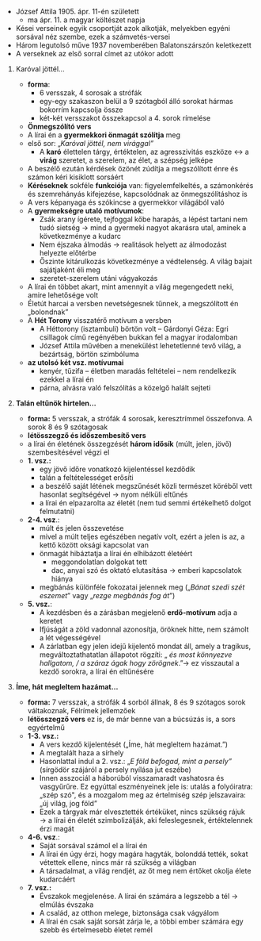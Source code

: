 - József Attila 1905. ápr. 11-én született
	- ma ápr. 11. a magyar költészet napja
- Kései verseinek egyik csoportját azok alkotják, melyekben egyéni sorsával néz szembe, ezek a számvetés-versei
- Három legutolsó műve 1937 novemberében Balatonszárszón keletkezett
- A verseknek az első sorral címet az utókor adott

1. Karóval jöttél...
	- **forma**:
		- 6 versszak, 4 sorosak a strófák
		- egy-egy szakaszon belül a 9 szótagból álló sorokat hármas bokorrím kapcsolja össze
		- két-két versszakot összekapcsol a 4. sorok rímelése
	- **Önmegszólító vers**
	- A lírai én a **gyermekkori önmagát szólítja** meg
	- első sor: „_Karóval jöttél, nem virággal”_
		- A **karó** élettelen tárgy, értéktelen, az agresszivitás eszköze ↔ a **virág** szeretet, a szerelem, az élet, a szépség jelképe
	- A beszélő ezután kérdések özönét zúdítja a megszólított énre és számon kéri kisiklott sorsáért
	- **Kéréseknek** sokféle **funkciója** van: figyelemfelkeltés, a számonkérés és szemrehányás kifejezése, kapcsolódnak az önmegszólításhoz is
	- A vers képanyaga és szókincse a gyermekkor világából való
	- A **gyermekségre utaló motívumok**:
		- Zsák arany ígérete, tejfoggal kőbe harapás, a lépést tartani nem tudó sietség → mind a gyermeki nagyot akarásra utal, aminek a következménye a kudarc
		- Nem éjszaka álmodás -> realitások helyett az álmodozást helyezte előtérbe
		- Őszinte kitárulkozás következménye a védtelenség. A világ bajait sajátjaként éli meg
		- szeretet-szerelem utáni vágyakozás
	- A lírai én többet akart, mint amennyit a világ megengedett neki, amire lehetősége volt
	- Életút harcai a versben nevetségesnek tűnnek, a megszólított én „bolondnak”
	- A **Hét Torony** visszatérő motívum a versben
		- A Héttorony (isztambuli) börtön volt – Gárdonyi Géza: Egri csillagok című regényében bukkan fel a magyar irodalomban
		- József Attila művében a menekülést lehetetlenné tevő világ, a bezártság, börtön szimbóluma
	- **az utolsó két vsz. motívumai**
		- kenyér, tűzifa – életben maradás feltételei – nem rendelkezik ezekkel a lírai én
		- párna, alvásra való felszólítás a közelgő halált sejteti

2. **Talán eltűnök hirtelen…**
	- **forma:** 5 versszak, a strófák 4 sorosak, keresztrímmel összefonva. A sorok 8 és 9 szótagosak
	- **létösszegző és időszembesítő vers**
	- a lírai én életének összegzését **három idősík** (múlt, jelen, jövő) szembesítésével végzi el
	- **1. vsz.:**
		- egy jövő időre vonatkozó kijelentéssel kezdődik
		- talán a feltételességet erősíti
		- a beszélő saját létének megszűnését közli természet köréből vett hasonlat segítségével -> nyom nélküli eltűnés
		- a lírai én elpazarolta az életét (nem tud semmi értékelhető dolgot felmutatni)
	- **2-4. vsz**.:
		- múlt és jelen összevetése
		- mivel a múlt teljes egészében negatív volt, ezért a jelen is az, a kettő között oksági kapcsolat van
		- önmagát hibáztatja a lírai én elhibázott életéért
			- meggondolatlan dolgokat tett
			- dac, anyai szó és oktató elutasítása → emberi kapcsolatok hiánya
		- megbánás különféle fokozatai jelennek meg („_Bánat szedi szét eszemet_” vagy „_rezge megbánás fog át_”)
	- **5. vsz.**:
		- A kezdésben és a zárásban megjelenő **erdő-motívum** adja a keretet
		- Ifjúságát a zöld vadonnal azonosítja, öröknek hitte, nem számolt a lét végességével
		- A zárlatban egy jelen idejű kijelentő mondat áll, amely a tragikus, megváltoztathatatlan állapotot rögzíti: „ _és most könnyezve hallgatom, / a száraz ágak hogy zörögnek_.”→ ez visszautal a kezdő sorokra, a lírai én eltűnésére

3. **Íme, hát megleltem hazámat…**
	- **forma:** 7 versszak, a strófák 4 sorból állnak, 8 és 9 szótagos sorok váltakoznak, Félrímek jellemzőek
	- **létösszegző vers** ez is, de már benne van a búcsúzás is, a sors egyértelmű
	- **1-3. vsz.:**
		- A vers kezdő kijelentését („Íme, hát megleltem hazámat.”)
		- A megtalált haza a sírhely
		- Hasonlattal indul a 2. vsz.: „_E föld befogad, mint a persely”_ (sírgödör szájáról a persely nyílása jut eszébe)
		- Innen asszociál a háborúból visszamaradt vashatosra és vasgyűrűre. Ez egyúttal eszményeinek jele is: utalás a folyóiratra: „szép szó", és a mozgalom meg az értelmiség szép jelszavaira: „új világ, jog föld”
		- Ezek a tárgyak már elvesztették értéküket, nincs szükség rájuk → a lírai én életét szimbolizálják, aki feleslegesnek, értéktelennek érzi magát
	- **4-6. vsz**.: 
		- Saját sorsával számol el a lírai én
		- A lírai én úgy érzi, hogy magára hagyták, bolonddá tették, sokat vétettek ellene, nincs már rá szükség a világban
		- A társadalmat, a világ rendjét, az őt meg nem értőket okolja élete kudarcáért
	- **7. vsz.:**
		- Évszakok megjelenése. A lírai én számára a legszebb a tél -> elmúlás évszaka
		- A család, az otthon melege, biztonsága csak vágyálom
		- A lírai én csak saját sorsát zárja le, a többi ember számára egy szebb és értelmesebb életet remél
